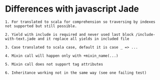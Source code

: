Differences with javascript Jade
================================

	1. For translated to scala for comprehension so traversing by indexes not supported but still possible.

	2. Yield with include is required and never used last block /include-with-text.jade and it replace all yields in included file

	3. Case translated to scala case, default it is case _ => ...

	4. Mixin call will happen only with +mixin_name(...)

	5. Mixin call does not support tag attributes

	6. Inheritance working not in the same way (see one failing test)